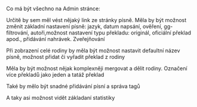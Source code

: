 Co má být všechno na Admin stránce:

Určitě by sem měl vést nějaký link ze stránky písně. 
Měla by být možnost změnit základní nastavení písně: jazyk, datum napsání, ověření, gg-filtrování, autoři,možnost nastavení typu překladu: originál, oficiální překlad apod., přidávání nahrávek. Zveřejňování

Při zobrazení celé rodiny by měla být možnost nastavit defaultní název písně, možnost přidat či vyřadit překlad z rodiny

Měla by být možnost nějak komplexněji mergovat a dělit rodiny. Označení více překladů jako jeden a tatáž překlad

Také by mělo být snadné přidávání písní a správa tagů

A taky asi možnost vidět základaní statistiky